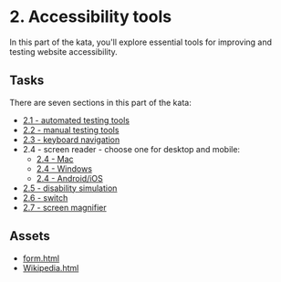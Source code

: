 # 2. Accessibility tools

In this part of the kata, you'll explore essential tools for improving and testing website accessibility.

## Tasks

There are seven sections in this part of the kata:

- [2.1 - automated testing tools](./2.1-automated-testing.md)
- [2.2 - manual testing tools](./2.2-manual-testing.md)
- [2.3 - keyboard navigation](./2.3-keyboard-navigation.md)
- 2.4 - screen reader - choose one for desktop and mobile:
  - [2.4 - Mac](./2.4-screen-reader-mac.md)
  - [2.4 - Windows](./2.4-screen-reader-windows.md)
  - [2.4 - Android/iOS](./2.4-screen-reader-mobile.md)
- [2.5 - disability simulation](./2.5-disability-simulation.md)
- [2.6 - switch](./2.6-switch.md)
- [2.7 - screen magnifier](./2.7-screen-magnifier.md)

## Assets

- [form.html](./assets/form.html)
- [Wikipedia.html](./assets/Wikipedia.html)
